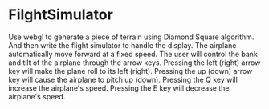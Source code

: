 # FilghtSimulator
Use webgl to generate a piece of terrain using Diamond Square algorithm. And then write the flight simulator to handle the
display. 
The airplane automatically move forward at a fixed speed. The user will control the bank and tilt of the airplane through 
the arrow keys.
Pressing the left (right) arrow key will make the plane roll to its left (right).
Pressing the up (down) arrow key will cause the airplane to pitch up (down).
Pressing the Q key will increase the airplane's speed.
Pressing the E key will decrease the airplane's speed.

